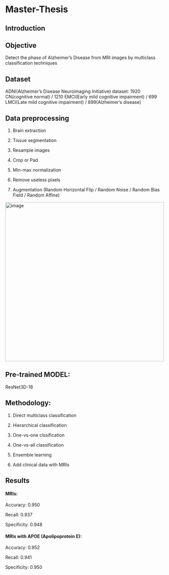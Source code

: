 # Master-Thesis

## Introduction



## Objective

Detect the phase of Alzheimer’s Disease from MRI images by multiclass classification techniques

## Dataset

ADNI(Alzheimer’s Disease Neuroimaging Initiative) dataset:
1920 CN(cognitive normal) / 1210 EMCI(Early mild cognitive impairment) / 699 LMCI(Late mild cognitive impairment) / 899(Alzheimer’s disease)


## Data preprocessing

1. Brain extraction

2. Tissue segmentation

3. Resample images

4. Crop or Pad

5. Min-max normalization

6. Remove useless pixels

7. Augmentation (Random Horizontal Flip / Random Noise / Random Bias Field / Random Affine)

<img width="500" alt="image" src="https://user-images.githubusercontent.com/77607182/178153903-cef28e62-ea64-42e3-9b03-19260a67bcfb.png">

## Pre-trained MODEL: 

ResNet3D-18

## Methodology: 

1. Direct multiclass classification

2. Hierarchical classification

3. One-vs-one clssification

4. One-vs-all classification

5. Ensemble learning

6. Add clinical data with MRIs


## Results

#### MRIs:

Accuracy: 0.950

Recall: 0.937

Specificity: 0.948

#### MRIs with APOE (Apolipoprotein E): 

Accuracy: 0.952

Recall: 0.941

Specificity: 0.950


